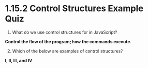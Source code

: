 # 1.15.2 Control Structures Example Quiz

1. What do we use control structures for in JavaScript?

**Control the flow of the program; how the commands execute.**

2. Which of the below are examples of control structures?

**I, II, III, and IV**